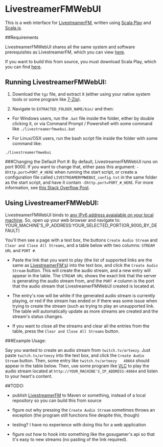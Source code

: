 # LivestreamerFMWebUI
 
This is a web interface for [LivestreamerFM](www.github.com/ggilmore/livestreamerFM), written using [Scala Play](https://www.playframework.com/) and [Scala.js](http://www.scala-js.org/).

##Requirements

LivestreamerFMWebUI shares all the same system and software prerequisites as LivestreamerFM, which you can view [here](https://github.com/ggilmore/LivestreamerFM). 

If you want to build this from source, you must download Scala Play, which you can find [here](https://www.playframework.com/download). 

## Running LivestreamerFMWebUI:

1. Download the `tgz` file, and extract it (either using your native system tools or some program like [7-Zip](http://www.7-zip.org/)).

2. Navigate to `EXTRACTED_FOLDER_NAME/bin/` and then: 

* For Windows users, run the `.bat` file inside the folder, either by double clicking it, or via Command Prompt / Powershell with some command like `./livestreamerfmwebui.bat`

* For Linux/OSX users, run the bash script file inside the folder with some command like: 

`./livestreamerfmwebui`

###Changing the Default Port #:
By default, LivestreamerFMWebUI runs on port 9000. If you want to change that, either pass this argument: `-Dhttp.port=PORT_#_HERE` when running the start script, or create a configuration file called `LIVESTREAMERFMWEBUI_config.txt` in the same folder as the start script, and have it contain `-Dhttp.port=PORT_#_HERE`. For more information, see [this Stack Overflow Post](http://stackoverflow.com/questions/8205067/how-do-i-change-the-default-port-9000-that-play-uses-when-i-execute-the-run).

## Using LivestreamerFMWebUI:

LivestreamerFMWebUI binds to [any IPv6 address avaialable on your local machine](https://en.wikipedia.org/wiki/0.0.0.0). So, open up your web browser and navigate to:
	YOUR_MACHINE'S_IP_ADDRESS:YOUR_SELECTED_PORT(OR_9000_BY_DEFAULT)

You'll then see a page with a text box, the buttons `Create Audio Stream` and `Clear and Close All Streams`, and a table below with two columns: `STREAM URL` and `PORT #`.

* Paste the link that you want to play (the list of supported links are the same as [LivestreamerFM's](https://github.com/ggilmore/LivestreamerFM)) into the text box, and click the `Create Audio Stream` button. This will create the audio stream, and a new entry will appear in the table. The `STREAM URL` shows the exact link that the server is generating the audio stream from, and the `PORT #` column is the port that the audio stream that LivestreamerFMWebUI created is located at. 

* The entry's row will be white if the generated audio stream is currently playing, or red if the stream has ended or if there was some issue when trying to create the stream (such as trying to play an unsupported link. The table will automatically update as more streams are created and the stream's status changes. 

* If you want to close all the streams and clear all the entries from the table, press the `Clear and Close All Streams` button. 

###Example Usage:

Say you wanted to create an audio stream from `twitch.tv/arteezy`. Just paste `twitch.tv/arteezy` into the text box, and click the `Create Audio Stream` button. Then, some entry like `twitch.tv/arteezy	48664` should appear in the table below. Then, use some program like [VLC](https://www.videolan.org/vlc/index.html) to play the audio stream located at `http://YOUR_MACHINE'S_IP_ADDRESS:48664` and listen to your heart's content.



##TODO: 

* publish [LivestreamerFM](www.github.com/ggilmore/livestreamerFM) to Maven or something, instead of a local repository so you can build this from source

* figure out why pressing the `Create Audio Stream` sometimes throws an exception (the program still functions fine despite this, though)

* testing? I have no experience with doing this for a web application 

* figure out how to hook into something like the gosugamer's api so that it's easy to new streams (no pasting of the link required).
